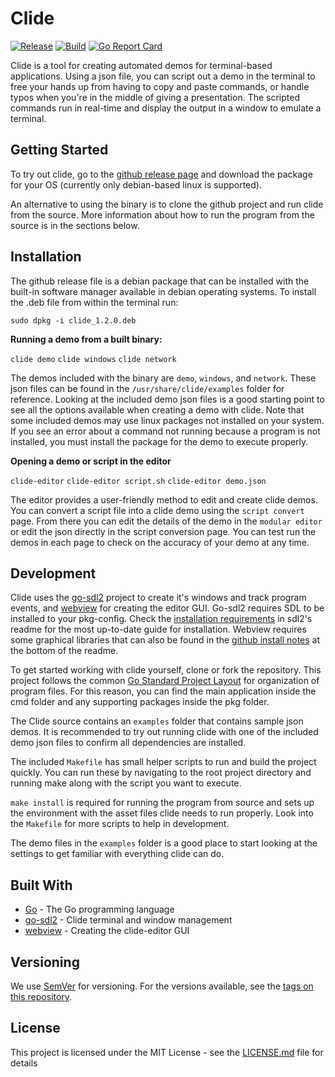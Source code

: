 # Clide

[![Release](https://img.shields.io/github/v/release/mattackard/Clide)](https://github.com/mattackard/Clide/releases)
[![Build](https://img.shields.io/github/workflow/status/mattackard/Clide/Clide)](https://github.com/mattackard/Clide/actions)
[![Go Report Card](https://goreportcard.com/badge/github.com/mattackard/Clide)](https://goreportcard.com/report/github.com/mattackard/Clide)

Clide is a tool for creating automated demos for terminal-based applications. Using a json file, you can script out a demo in the terminal to free your hands up from having to copy and paste commands, or handle typos when you're in the middle of giving a presentation. The scripted commands run in real-time and display the output in a window to emulate a terminal.

## Getting Started

To try out clide, go to the [github release page](https://github.com/mattackard/Clide/releases) and download the package for your OS (currently only debian-based linux is supported).

An alternative to using the binary is to clone the github project and run clide from the source. More information about how to run the program from the source is in the sections below.

## Installation

The github release file is a debian package that can be installed with the built-in software manager available in debian operating systems. To install the .deb file from within the terminal run:

`sudo dpkg -i clide_1.2.0.deb`

**Running a demo from a built binary:**

`clide demo`
`clide windows`
`clide network`

The demos included with the binary are `demo`, `windows`, and `network`. These json files can be found in the `/usr/share/clide/examples` folder for reference. Looking at the included demo json files is a good starting point to see all the options available when creating a demo with clide. Note that some included demos may use linux packages not installed on your system. If you see an error about a command not running because a program is not installed, you must install the package for the demo to execute properly.

**Opening a demo or script in the editor**

`clide-editor`
`clide-editor script.sh`
`clide-editor demo.json`

The editor provides a user-friendly method to edit and create clide demos. You can convert a script file into a clide demo using the `script convert` page. From there you can edit the details of the demo in the `modular editor` or edit the json directly in the script conversion page. You can test run the demos in each page to check on the accuracy of your demo at any time.

## Development

Clide uses the [go-sdl2](https://github.com/veandco/go-sdl2) project to create it's windows and track program events, and [webview](https://github.com/zserge/webview) for creating the editor GUI. Go-sdl2 requires SDL to be installed to your pkg-config. Check the [installation requirements](https://github.com/veandco/go-sdl2#requirements) in sdl2's readme for the most up-to-date guide for installation. Webview requires some graphical libraries that can also be found in the [github install notes](https://github.com/zserge/webview#notes) at the bottom of the readme.

To get started working with clide yourself, clone or fork the repository. This project follows the common [Go Standard Project Layout](https://github.com/golang-standards/project-layout) for organization of program files. For this reason, you can find the main application inside the cmd folder and any supporting packages inside the pkg folder.

The Clide source contains an `examples` folder that contains sample json demos. It is recommended to try out running clide with one of the included demo json files to confirm all dependencies are installed.

The included `Makefile` has small helper scripts to run and build the project quickly. You can run these by navigating to the root project directory and running make along with the script you want to execute.

`make install` is required for running the program from source and sets up the environment with the asset files clide needs to run properly. Look into the `Makefile` for more scripts to help in development.

The demo files in the `examples` folder is a good place to start looking at the settings to get familiar with everything clide can do.

## Built With

- [Go](http://golang.org) - The Go programming language
- [go-sdl2](github.com/veandco/go-sdl2) - Clide terminal and window management
- [webview](https://github.com/zserge/webview) - Creating the clide-editor GUI

## Versioning

We use [SemVer](http://semver.org/) for versioning. For the versions available, see the [tags on this repository](https://github.com/mattackard/Clide/tags).

## License

This project is licensed under the MIT License - see the [LICENSE.md](LICENSE.md) file for details
